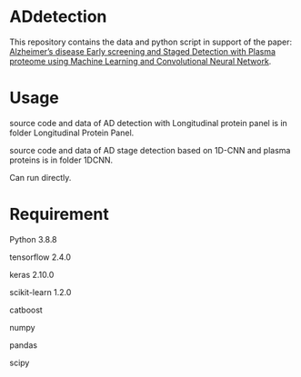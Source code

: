# ADdetection
This repository contains the data and python script in support of the paper: [Alzheimer’s disease Early screening and Staged Detection with Plasma proteome using Machine Learning and Convolutional Neural Network](https://doi.org/10.1111/ejn.16392).

# Usage
source code and data of AD detection with Longitudinal protein panel is in folder Longitudinal Protein Panel.

source code and data of AD stage detection based on 1D-CNN and plasma proteins is in folder 1DCNN.

Can run directly.

# Requirement

Python 3.8.8

tensorflow 2.4.0

keras 2.10.0

scikit-learn 1.2.0

catboost

numpy

pandas

scipy
